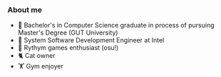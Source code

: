 ### About me

- 🏫 Bachelor's in Computer Science graduate in process of pursuing Master's Degree (GUT University)
- 🔵 System Software Development Engineer at Intel
- 🎵 Rythym games enthusiast (osu!)
- 🐈 Cat owner
- 🏋️ Gym enjoyer
